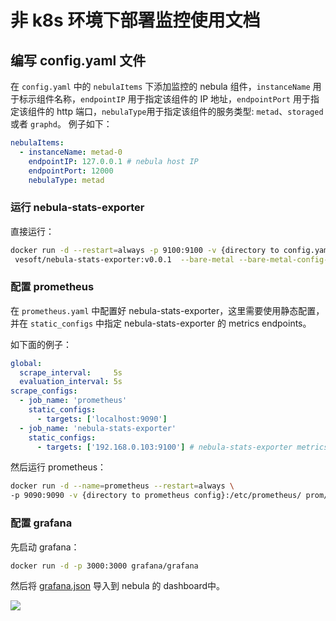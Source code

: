 # 非 k8s 环境下部署监控使用文档

## 编写 config.yaml 文件

在 `config.yaml` 中的 `nebulaItems` 下添加监控的 nebula 组件，`instanceName` 用于标示组件名称，`endpointIP` 用于指定该组件的 IP 地址，`endpointPort` 用于指定该组件的 http 端口，`nebulaType`用于指定该组件的服务类型: `metad`、`storaged` 或者 `graphd`。
例子如下：

```yaml
nebulaItems:
  - instanceName: metad-0
    endpointIP: 127.0.0.1 # nebula host IP
    endpointPort: 12000
    nebulaType: metad
```

### 运行 nebula-stats-exporter

直接运行：

```bash
docker run -d --restart=always -p 9100:9100 -v {directory to config.yaml}:/config \
 vesoft/nebula-stats-exporter:v0.0.1  --bare-metal --bare-metal-config-path=/config/config.yaml
```

### 配置 prometheus

在 `prometheus.yaml` 中配置好 nebula-stats-exporter，这里需要使用静态配置，并在 `static_configs` 中指定 nebula-stats-exporter 的 metrics endpoints。

如下面的例子：

```yaml
global:
  scrape_interval:     5s
  evaluation_interval: 5s
scrape_configs:
  - job_name: 'prometheus'
    static_configs:
      - targets: ['localhost:9090']
  - job_name: 'nebula-stats-exporter'
    static_configs:
      - targets: ['192.168.0.103:9100'] # nebula-stats-exporter metrics endpoints # nebula host IP
```

然后运行 prometheus：

```bash
docker run -d --name=prometheus --restart=always \
-p 9090:9090 -v {directory to prometheus config}:/etc/prometheus/ prom/prometheus
```

### 配置 grafana

先启动 grafana：

```bash
docker run -d -p 3000:3000 grafana/grafana
```

然后将 [grafana.json](!https://github.com/vesoft-inc/nebula-stats-exporter/blob/master/deploy/grafana/bare-metal/nebula-grafana.json) 导入到 nebula 的 dashboard中。
    
![](https://user-images.githubusercontent.com/51590253/84129424-860abb80-aa74-11ea-9208-c5a66cade0f8.gif)